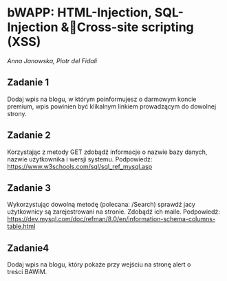 # **bWAPP: HTML-Injection, SQL-Injection &Cross-site scripting (XSS)**
*Anna Janowska, Piotr del Fidali*

## Zadanie 1

Dodaj wpis na blogu, w którym poinformujesz o darmowym koncie premium, wpis powinien być klikalnym linkiem prowadzącym do dowolnej strony.

## Zadanie 2

Korzystając z metody GET zdobądź informacje o nazwie bazy danych, nazwie użytkownika i wersji systemu.
Podpowiedź: https://www.w3schools.com/sql/sql_ref_mysql.asp

## Zadanie 3

Wykorzystując dowolną metodę (polecana: /Search) sprawdź jacy użytkownicy są zarejestrowani na stronie. Zdobądź ich maile.
Podpowiedź: https://dev.mysql.com/doc/refman/8.0/en/information-schema-columns-table.html

## Zadanie4

Dodaj wpis na blogu, który pokaże przy wejściu na stronę alert o treści BAWiM.
